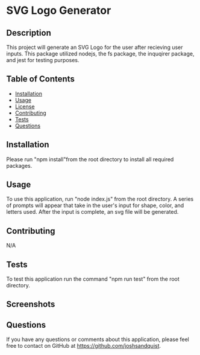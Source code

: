 # SVG Logo Generator

  

  ## Description
  This project will generate an SVG Logo for the user after recieving user inputs. This package utilized nodejs, the fs package, the inquqirer package, and jest for testing purposes.

  ## Table of Contents
  - [Installation](#installation)
  - [Usage](#usage)
  - [License](#license)
  - [Contributing](#contributing)
  - [Tests](#tests)
  - [Questions](#questions)

  ## Installation
  Please run "npm install"from the root directory to install all required packages.

  ## Usage
  To use this application, run "node index.js" from the root directory. A series of prompts will appear that take in the user's input for shape, color, and letters used. After the input is complete, an svg file will be generated.

  ## Contributing
  N/A

  ## Tests
  To test this application run the command "npm run test" from the root directory.

  ## Screenshots

  

  ## Questions
  If you have any questions or comments about this application, please feel free to contact on GitHub at https://github.com/joshsandquist.

